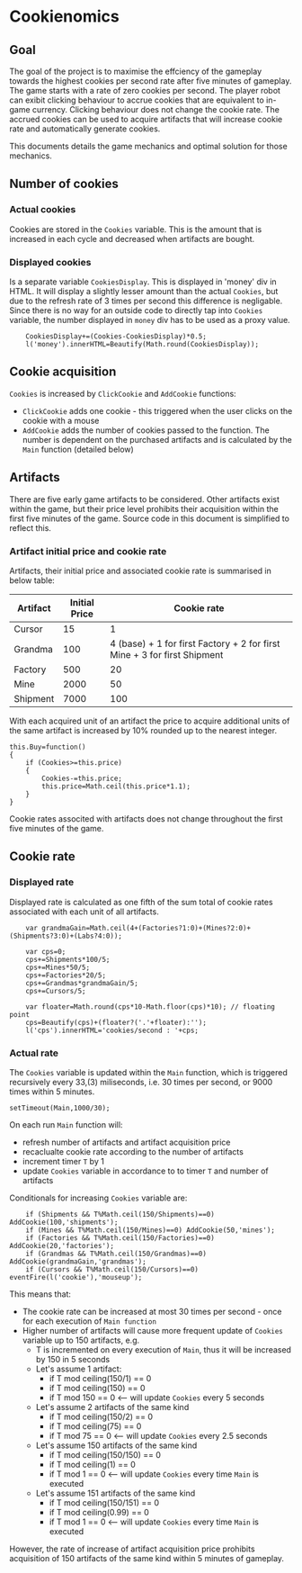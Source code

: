 # Cookienomics

## Goal

The goal of the project is to maximise the effciency of the gameplay towards the highest cookies per second rate after five minutes of gameplay. The game starts with a rate of zero cookies per second. The player robot can exibit clicking behaviour to accrue cookies that are equivalent to in-game currency. Clicking behaviour does not change the cookie rate. The accrued cookies can be used to acquire artifacts that will increase cookie rate and automatically generate cookies.

This documents details the game mechanics and optimal solution for those mechanics. 

## Number of cookies

### Actual cookies

Cookies are stored in the `Cookies` variable. This is the amount that is increased in each cycle and decreased when artifacts are bought.

### Displayed cookies

Is a separate variable `CookiesDisplay`. This is displayed in 'money' div in HTML. It will display a slightly lesser amount than the actual `Cookies`, but due to the refresh rate of 3 times per second this difference is negligable. Since there is no way for an outside code to directly tap into `Cookies` variable, the number displayed in `money` div has to be used as a proxy value.

```
	CookiesDisplay+=(Cookies-CookiesDisplay)*0.5;
	l('money').innerHTML=Beautify(Math.round(CookiesDisplay));
```

## Cookie acquisition

`Cookies` is increased by `ClickCookie` and `AddCookie` functions:
* `ClickCookie` adds one cookie - this triggered when the user clicks on the cookie with a mouse
* `AddCookie` adds the number of cookies passed to the function. The number is dependent on the purchased artifacts and is calculated by the `Main` function (detailed below)


## Artifacts

There are five early game artifacts to be considered. Other artifacts exist within the game, but their price level prohibits their acquisition within the first five minutes of the game. Source code in this document is simplified to reflect this.

### Artifact initial price and cookie rate

Artifacts, their initial price and associated cookie rate is summarised in below table:

| Artifact | Initial Price | Cookie rate |
|--|--|--|
| Cursor | 15 | 1 |
| Grandma | 100 | 4 (base) + 1 for first Factory + 2 for first Mine + 3 for first Shipment |
| Factory | 500 | 20 |
| Mine | 2000 | 50 |
| Shipment | 7000 | 100 |

With each acquired unit of an artifact the price to acquire additional units of the same artifact is increased by 10% rounded up to the nearest integer. 

```
this.Buy=function()
{
    if (Cookies>=this.price)
    {
        Cookies-=this.price;
        this.price=Math.ceil(this.price*1.1);
    }
}
```
Cookie rates associted with artifacts does not change throughout the first five minutes of the game.


## Cookie rate

### Displayed rate

Displayed rate is calculated as one fifth of the sum total of cookie rates associated with each unit of all artifacts. 

```
	var grandmaGain=Math.ceil(4+(Factories?1:0)+(Mines?2:0)+(Shipments?3:0)+(Labs?4:0));

	var cps=0;
	cps+=Shipments*100/5;
	cps+=Mines*50/5;
	cps+=Factories*20/5;
	cps+=Grandmas*grandmaGain/5;
	cps+=Cursors/5;
	
	var floater=Math.round(cps*10-Math.floor(cps)*10); // floating point
	cps=Beautify(cps)+(floater?('.'+floater):'');
	l('cps').innerHTML='cookies/second : '+cps;
```

### Actual rate

The `Cookies` variable is updated within the `Main` function, which is triggered recursively every  33,(3) miliseconds, i.e. 30 times per second, or 9000 times within 5 minutes.

```
setTimeout(Main,1000/30);
```
On each run `Main` function will:
* refresh number of artifacts and artifact acquisition price
* recaclualte cookie rate according to the number of artifacts
* increment timer `T` by 1
* update `Cookies` variable in accordance to to timer `T` and number of artifacts

Conditionals for increasing `Cookies` variable are:
```
	if (Shipments && T%Math.ceil(150/Shipments)==0) AddCookie(100,'shipments');
	if (Mines && T%Math.ceil(150/Mines)==0) AddCookie(50,'mines');
	if (Factories && T%Math.ceil(150/Factories)==0) AddCookie(20,'factories');
	if (Grandmas && T%Math.ceil(150/Grandmas)==0) AddCookie(grandmaGain,'grandmas');
	if (Cursors && T%Math.ceil(150/Cursors)==0) eventFire(l('cookie'),'mouseup');
```

This means that:
* The cookie rate can be increased at most 30 times per second - once for each execution of `Main function`
* Higher number of artifacts will cause more frequent update of `Cookies` variable up to 150 artifacts, e.g. 
	* T is incremented on every execution of `Main`, thus it will be increased by 150 in 5 seconds
	* Let's assume 1 artifact:
		* if T mod ceiling(150/1) == 0 
		* if T mod ceiling(150) == 0
		* if T mod 150 == 0 <-- will update `Cookies` every 5 seconds
	* Let's assume 2 artifacts of the same kind
		* if T mod ceiling(150/2) == 0 
		* if T mod ceiling(75) == 0
		* if T mod 75 == 0 <-- will update `Cookies` every 2.5 seconds
	* Let's assume 150 artifacts of the same kind
		* if T mod ceiling(150/150) == 0 
		* if T mod ceiling(1) == 0
		* if T mod 1 == 0 <-- will update `Cookies` every time `Main` is executed
	* Let's assume 151 artifacts of the same kind
		* if T mod ceiling(150/151) == 0 
		* if T mod ceiling(0.99) == 0
		* if T mod 1 == 0 <-- will update `Cookies` every time `Main` is executed

However, the rate of increase of artifact acquisition price prohibits acquisition of 150 artifacts of the same kind within 5 minutes of gameplay. 



